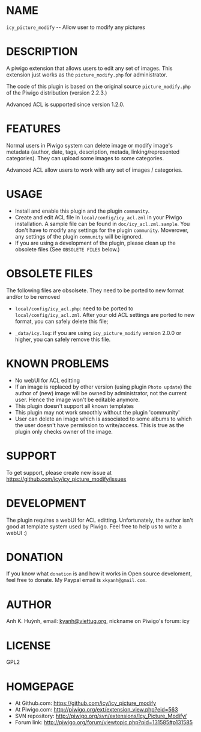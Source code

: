 # NAME

  `icy_picture_modify` -- Allow user to modify any pictures

# DESCRIPTION

  A piwigo extension that allows users to edit any set of images.
  This extension just works as the `picture_modify.php` for administrator.

  The code of this plugin is based on the original source
  `picture_modify.php` of the Piwigo distribution (version 2.2.3.)

  Advanced ACL is supported since version 1.2.0.

# FEATURES

  Normal users in Piwigo system can delete image or modify image's metadata
  (author, date, tags, description, metada, linking/represented categories).
  They can upload some images to some categories.

  Advanced ACL allow users to work with any set of images / categories.

# USAGE

  * Install and enable this plugin and the plugin `community`.
  * Create and edit ACL file in `local/config/icy_acl.zml` in your Piwigo
    installation. A sample file can be found in `doc/icy_acl.zml.sample`.
    You don't have to modify any settings for the plugin `community`.
    Moverover, any settings of the plugin `community` will be ignored.
  * If you are using a development of the plugin, please clean up the
    obsolete files (See `OBSOLETE FILES` below.)

# OBSOLETE FILES

  The following files are obsolsete. They need to be ported to new format
  and/or to be removed

  * `local/config/icy_acl.php`:
    need to be ported to `local/config/icy_acl.zml`. After your old ACL
    settings are ported to new format, you can safely delete this file;

  * `_data/icy.log`:
    if you are using `icy_picture_modify` version 2.0.0 or higher, you
    can safely remove this file.

# KNOWN PROBLEMS

  * No webUI for ACL editting
  * If an image is replaced by other version (using plugin `Photo update`)
    the author of (new) image will be owned by administrator, not the
    current user. Hence the image won't be editable anymore.
  * This plugin doesn't support all known templates
  * This plugin may not work smoothly without the plugin 'community'
  * User can delete an image which is associated to some albums to which
    the user doesn't have permission to write/access. This is true as the
    plugin only checks owner of the image.

# SUPPORT

  To get support, please create new issue at
    https://github.com/icy/icy_picture_modify/issues

# DEVELOPMENT

  The plugin requires a webUI for ACL editting. Unfortunately, the author
  isn't good at template system used by Piwigo. Feel free to help us to
  write a webUI :)

# DONATION

  If you know what `donation` is and how it works in Open source develoment,
  feel free to donate. My Paypal email is `xkyanh@gmail.com`.

# AUTHOR

  Anh K. Huỳnh, email: kyanh@viettug.org,
                nickname on Piwigo's forum: icy

# LICENSE

  GPL2

# HOMGEPAGE

  * At Github.com:  https://github.com/icy/icy_picture_modify
  * At Piwigo.com:  http://piwigo.org/ext/extension_view.php?eid=563
  * SVN repository: http://piwigo.org/svn/extensions/Icy_Picture_Modify/
  * Forum link:     http://piwigo.org/forum/viewtopic.php?pid=131585#p131585
